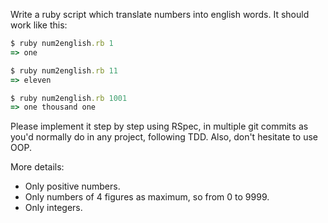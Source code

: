 Write a ruby script which translate numbers into english words. It should work like this:

```ruby
$ ruby num2english.rb 1
=> one

$ ruby num2english.rb 11
=> eleven

$ ruby num2english.rb 1001
=> one thousand one
```

Please implement it step by step using RSpec, in multiple git commits as you'd normally do in any project, following TDD. Also, don't hesitate to use OOP.

More details:
* Only positive numbers.
* Only numbers of 4 figures as maximum, so from 0 to 9999.
* Only integers.

